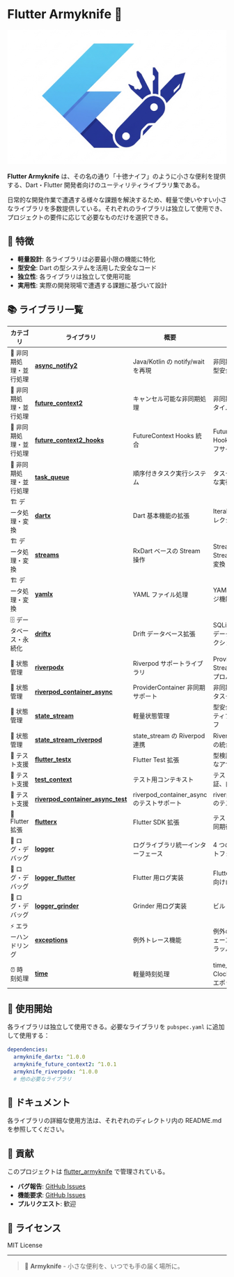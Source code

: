 # Flutter Armyknife 🔧

![Flutter Armyknife](./docs/res/armyknife_logo.png)

**Flutter Armyknife** は、その名の通り「十徳ナイフ」のように小さな便利を提供する、Dart・Flutter 開発者向けのユーティリティライブラリ集である。

日常的な開発作業で遭遇する様々な課題を解決するため、軽量で使いやすい小さなライブラリを多数提供している。それぞれのライブラリは独立して使用でき、プロジェクトの要件に応じて必要なものだけを選択できる。

## 🌟 特徴

- **軽量設計**: 各ライブラリは必要最小限の機能に特化
- **型安全**: Dart の型システムを活用した安全なコード
- **独立性**: 各ライブラリは独立して使用可能
- **実用性**: 実際の開発現場で遭遇する課題に基づいて設計

## 📚 ライブラリ一覧

| カテゴリ | ライブラリ | 概要 | 主な機能 |
|---------|-----------|------|----------|
| 🔄 非同期処理・並行処理 | **[async_notify2](./async_notify2/)** | Java/Kotlin の notify/wait を再現 | 非同期処理の待ち合わせ、型安全な値の送受信 |
| 🔄 非同期処理・並行処理 | **[future_context2](./future_context2/)** | キャンセル可能な非同期処理 | 非同期処理のキャンセル、タイムアウト、階層管理 |
| 🔄 非同期処理・並行処理 | **[future_context2_hooks](./future_context2_hooks/)** | FutureContext Hooks 統合 | FutureContext の Flutter Hooks 統合、Widget ライフサイクル連携 |
| 🔄 非同期処理・並行処理 | **[task_queue](./task_queue/)** | 順序付きタスク実行システム | タスクの順番保証、同期的な実行制御 |
| 🏗️ データ処理・変換 | **[dartx](./dartx/)** | Dart 基本機能の拡張 | Iterable 拡張、型判定、コレクション構築 |
| 🏗️ データ処理・変換 | **[streams](./streams/)** | RxDart ベースの Stream 操作 | Stream 結合、生成型 Stream、Future-Stream 変換 |
| 🏗️ データ処理・変換 | **[yamlx](./yamlx/)** | YAML ファイル処理 | YAML の Map 変換、マージ機能、パス指定取得 |
| 🗄️ データベース・永続化 | **[driftx](./driftx/)** | Drift データベース拡張 | SQLite 結果コード、複数データベース同時トランザクション |
| 🎯 状態管理 | **[riverpodx](./riverpodx/)** | Riverpod サポートライブラリ | ProviderContainer 構築、Stream フック、リスト型プロパティ |
| 🎯 状態管理 | **[riverpod_container_async](./riverpod_container_async/)** | ProviderContainer 非同期サポート | 非同期初期化・削除処理、タスクキュー管理 |
| 🎯 状態管理 | **[state_stream](./state_stream/)** | 軽量状態管理 | 型安全な状態管理、リアクティブ更新、スレッドセーフ |
| 🎯 状態管理 | **[state_stream_riverpod](./state_stream_riverpod/)** | state_stream の Riverpod 連携 | Riverpod プロバイダーとの統合 |
| 🧪 テスト支援 | **[flutter_testx](./flutter_testx/)** | Flutter Test 拡張 | 型検証とキャスト、型安全なアサーション |
| 🧪 テスト支援 | **[test_context](./test_context/)** | テスト用コンテキスト | テスト毎のインスタンス保証、自動クリーンアップ |
| 🧪 テスト支援 | **[riverpod_container_async_test](./riverpod_container_async_test/)** | riverpod_container_async のテストサポート | riverpod_container_async のテスト機能 |
| 🔧 Flutter 拡張 | **[flutterx](./flutterx/)** | Flutter SDK 拡張 | テスト環境判定、フレーム同期待機 |
| 📝 ログ・デバッグ | **[logger](./logger/)** | ログライブラリ統一インターフェース | 4 つのログレベル、プラットフォーム非依存 |
| 📝 ログ・デバッグ | **[logger_flutter](./logger_flutter/)** | Flutter 用ログ実装 | Flutter アプリケーション向けログ出力 |
| 📝 ログ・デバッグ | **[logger_grinder](./logger_grinder/)** | Grinder 用ログ実装 | ビルドツール向けログ出力 |
| ⚡ エラーハンドリング | **[exceptions](./exceptions/)** | 例外トレース機能 | 例外のアンラップ、例外チェーン検索、カスタムアンラッパー |
| ⏰ 時刻処理 | **[time](./time/)** | 軽量時刻処理 | time_machine ラッパー、Clock デリゲート、Unix エポック |

## 🚀 使用開始

各ライブラリは独立して使用できる。必要なライブラリを `pubspec.yaml` に追加して使用する：

```yaml
dependencies:
  armyknife_dartx: ^1.0.0
  armyknife_future_context2: ^1.0.1
  armyknife_riverpodx: ^1.0.0
  # 他の必要なライブラリ
```

## 📖 ドキュメント

各ライブラリの詳細な使用方法は、それぞれのディレクトリ内の README.md を参照してください。

## 🤝 貢献

このプロジェクトは [flutter_armyknife](https://github.com/eaglesakura/flutter_armyknife) で管理されている。

- **バグ報告**: [GitHub Issues](https://github.com/eaglesakura/flutter_armyknife/issues)
- **機能要求**: [GitHub Issues](https://github.com/eaglesakura/flutter_armyknife/issues)
- **プルリクエスト**: 歓迎

## 📄 ライセンス

MIT License

---

> 🔧 **Armyknife** - 小さな便利を、いつでも手の届く場所に。

